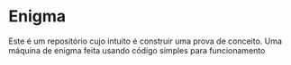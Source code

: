 # Enigma
Este é um repositório cujo intuito é construir uma prova de conceito. Uma máquina de enigma feita usando código simples para funcionamento
